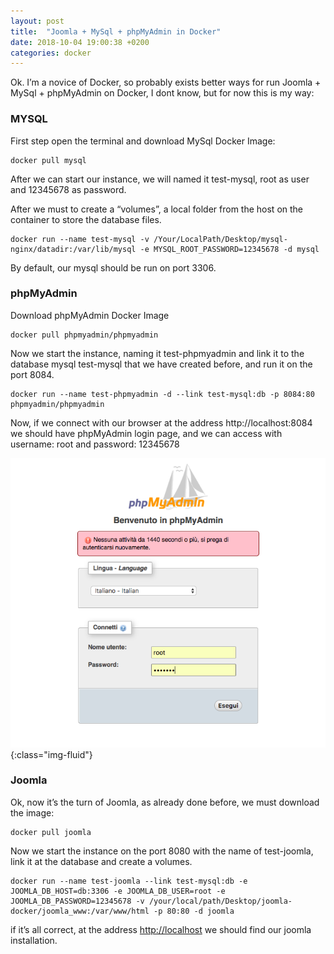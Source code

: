 ```yaml
---
layout: post
title:  "Joomla + MySql + phpMyAdmin in Docker"
date: 2018-10-04 19:00:38 +0200
categories: docker
---
```


Ok. I’m a novice of Docker, so probably exists better ways for run Joomla + MySql + phpMyAdmin on Docker, I dont know, but for now this is my way:

### MYSQL
First step open the terminal and download MySql Docker Image:
```
docker pull mysql
```
After we can start our instance, we will named it test-mysql, root as user and 12345678 as password.

After we must to create a “volumes”, a local folder from the host on the container to store the database files.
```
docker run --name test-mysql -v /Your/LocalPath/Desktop/mysql-nginx/datadir:/var/lib/mysql -e MYSQL_ROOT_PASSWORD=12345678 -d mysql
```
By default, our mysql should be run on port 3306.

### phpMyAdmin
Download phpMyAdmin Docker Image
```
docker pull phpmyadmin/phpmyadmin
```
Now we start the instance, naming it test-phpmyadmin and link it to the database mysql test-mysql that we have created before, and run it on the port 8084.
```
docker run --name test-phpmyadmin -d --link test-mysql:db -p 8084:80 phpmyadmin/phpmyadmin
```
Now, if we connect with our browser at the address http://localhost:8084 we should have phpMyAdmin login page, and we can access with username: root and password: 12345678

![image-title-here](/img/2018-10-04-Joomla-MySql-phpMyAdmin-in-Docker/phpmyadmin-login.png){:class="img-fluid"}

### Joomla
Ok, now it’s the turn of Joomla, as already done before, we must download the image:
```
docker pull joomla
```
Now we start the instance on the port 8080 with the name of test-joomla, link it at the database and create a volumes.
```
docker run --name test-joomla --link test-mysql:db -e JOOMLA_DB_HOST=db:3306 -e JOOMLA_DB_USER=root -e JOOMLA_DB_PASSWORD=12345678 -v /your/local/path/Desktop/joomla-docker/joomla_www:/var/www/html -p 80:80 -d joomla
```
if it’s all correct, at the address [http://localhost](http://localhost) we should find our joomla installation.